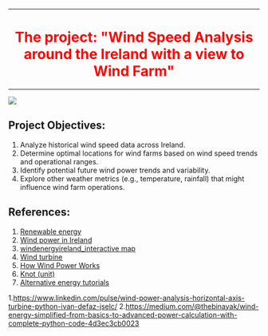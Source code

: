 
***

<div style="text-align: center; color: red;">
  <h1>The project: "Wind Speed Analysis around the Ireland with a view to Wind Farm"</h1>
</div>

***

![](https://upload.wikimedia.org/wikipedia/commons/thumb/f/fa/Mount_Lucas_Wind_Farm_Co._Offaly_Ireland_-_geograph.org.uk_-_5399920.jpg/800px-Mount_Lucas_Wind_Farm_Co._Offaly_Ireland_-_geograph.org.uk_-_5399920.jpg)

## Project Objectives:

1. Analyze historical wind speed data across Ireland.
2. Determine optimal locations for wind farms based on wind speed trends and operational ranges.
3. Identify potential future wind power trends and variability.
4. Explore other weather metrics (e.g., temperature, rainfall) that might influence wind farm operations.





## References: 

1. [Renewable energy](https://en.wikipedia.org/wiki/Renewable_energy)
2. [Wind power in Ireland](https://en.wikipedia.org/wiki/Wind_power_in_Ireland)
3. [windenergyireland_interactive map](https://windenergyireland.com/about-wind/interactve-map)
4. [Wind turbine](https://en.wikipedia.org/wiki/Wind_turbine)
5. [How Wind Power Works](https://science.howstuffworks.com/environmental/green-science/wind-power.htm)
6. [Knot (unit)](https://en.wikipedia.org/wiki/Knot_(unit))
7. [Alternative energy tutorials](https://www.alternative-energy-tutorials.com/category/wind-energy)
[]()
[]()
[]()


1.https://www.linkedin.com/pulse/wind-power-analysis-horizontal-axis-turbine-python-ivan-defaz-jselc/
2.https://medium.com/@thebinayak/wind-energy-simplified-from-basics-to-advanced-power-calculation-with-complete-python-code-4d3ec3cb0023
